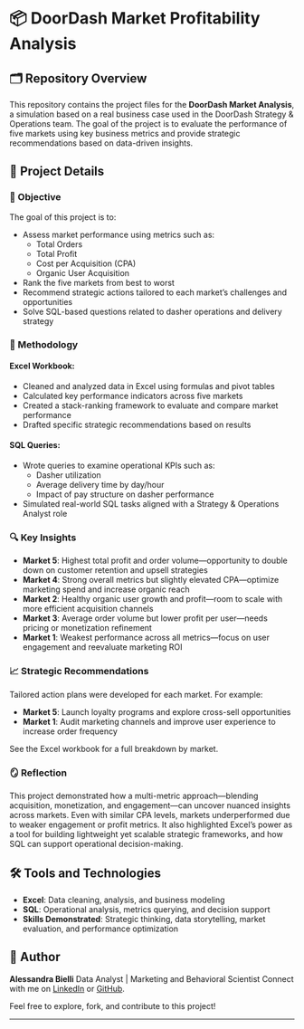 # 📦 DoorDash Market Profitability Analysis

## 🗂️ Repository Overview

This repository contains the project files for the **DoorDash Market Analysis**, a simulation based on a real business case used in the DoorDash Strategy & Operations team. The goal of the project is to evaluate the performance of five markets using key business metrics and provide strategic recommendations based on data-driven insights.

## 📌 Project Details

### 🎯 Objective

The goal of this project is to:

- Assess market performance using metrics such as:
  - Total Orders
  - Total Profit
  - Cost per Acquisition (CPA)
  - Organic User Acquisition
- Rank the five markets from best to worst
- Recommend strategic actions tailored to each market’s challenges and opportunities
- Solve SQL-based questions related to dasher operations and delivery strategy

### 🧪 Methodology

#### Excel Workbook:
- Cleaned and analyzed data in Excel using formulas and pivot tables
- Calculated key performance indicators across five markets
- Created a stack-ranking framework to evaluate and compare market performance
- Drafted specific strategic recommendations based on results

#### SQL Queries:
- Wrote queries to examine operational KPIs such as:
  - Dasher utilization
  - Average delivery time by day/hour
  - Impact of pay structure on dasher performance
- Simulated real-world SQL tasks aligned with a Strategy & Operations Analyst role

### 🔍 Key Insights

- **Market 5**: Highest total profit and order volume—opportunity to double down on customer retention and upsell strategies
- **Market 4**: Strong overall metrics but slightly elevated CPA—optimize marketing spend and increase organic reach
- **Market 2**: Healthy organic user growth and profit—room to scale with more efficient acquisition channels
- **Market 3**: Average order volume but lower profit per user—needs pricing or monetization refinement
- **Market 1**: Weakest performance across all metrics—focus on user engagement and reevaluate marketing ROI

### 📈 Strategic Recommendations

Tailored action plans were developed for each market. For example:

- **Market 5**: Launch loyalty programs and explore cross-sell opportunities
- **Market 1**: Audit marketing channels and improve user experience to increase order frequency

See the Excel workbook for a full breakdown by market.

### 🪞 Reflection

This project demonstrated how a multi-metric approach—blending acquisition, monetization, and engagement—can uncover nuanced insights across markets. Even with similar CPA levels, markets underperformed due to weaker engagement or profit metrics. It also highlighted Excel’s power as a tool for building lightweight yet scalable strategic frameworks, and how SQL can support operational decision-making.

## 🛠️ Tools and Technologies

- **Excel**: Data cleaning, analysis, and business modeling  
- **SQL**: Operational analysis, metrics querying, and decision support  
- **Skills Demonstrated**: Strategic thinking, data storytelling, market evaluation, and performance optimization

## 🚀 Author

**Alessandra Bielli**
Data Analyst | Marketing and Behavioral Scientist 
Connect with me on [LinkedIn](https://www.linkedin.com/in/alessandrabielli) or [GitHub](https://github.com/abielli2020).

Feel free to explore, fork, and contribute to this project!  

------------------------------------------------------------------------
